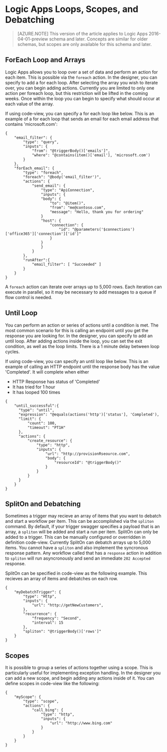 <properties
   pageTitle="Logic Apps Loops, Scopes, and Debatching | Microsoft Azure"
   description="Logic App loop, scope, and debatching concepts"
   services="logic-apps"
   documentationCenter=".net,nodejs,java"
   authors="jeffhollan"
   manager="dwrede"
   editor=""/>

<tags
   ms.service="logic-apps"
   ms.devlang="multiple"
   ms.topic="article"
   ms.tgt_pltfrm="na"
   ms.workload="integration"
   ms.date="05/14/2016"
   ms.author="jehollan"/>
   
# Logic Apps Loops, Scopes, and Debatching
  
>[AZURE.NOTE] This version of the article applies to Logic Apps 2016-04-01-preview schema and later.  Concepts are similar for older schemas, but scopes are only available for this schema and later.
  
## ForEach Loop and Arrays
  
Logic Apps allows you to loop over a set of data and perform an action for each item.  This is possible via the `foreach` action.  In the designer, you can specify to add a for each loop.  After selecting the array you wish to iterate over, you can begin adding actions.  Currently you are limited to only one action per foreach loop, but this restriction will be lifted in the coming weeks.  Once within the loop you can begin to specify what should occur at each value of the array.

If using code-view, you can specify a for each loop like below.  This is an example of a for each loop that sends an email for each email address that contains 'microsoft.com':

```
{
    "email_filter": {
        "type": "query",
        "inputs": {
            "from": "@triggerBody()['emails']",
            "where": "@contains(item()['email'], 'microsoft.com')
        }
    },
    "forEach_email": {
        "type": "foreach",
        "foreach": "@body('email_filter')",
        "actions": {
            "send_email": {
                "type": "ApiConnection",
                "inputs": {
                "body": {
                    "to": "@item()",
                    "from": "me@contoso.com",
                    "message": "Hello, thank you for ordering"
                }
                "host": {
                    "connection": {
                        "id": "@parameters('$connections')['office365']['connection']['id']"
                    }
                }
                }
            }
        },
        "runAfter":{
            "email_filter": [ "Succeeded" ]
        }
    }
}
```
  
  A `foreach` action can iterate over arrays up to 5,000 rows.  Each iteration can execute in parallel, so it may be necessary to add messages to a queue if flow control is needed.
  
## Until Loop
  
  You can perform an action or series of actions until a condition is met.  The most common scenario for this is calling an endpoint until you get the response you are looking for.  In the designer, you can specify to add an until loop.  After adding actions inside the loop, you can set the exit condition, as well as the loop limits.  There is a 1 minute delay between loop cycles.
  
  If using code-view, you can specify an until loop like below.  This is an example of calling an HTTP endpoint until the response body has the value 'Completed'.  It will complete when either 
  
  * HTTP Response has status of 'Completed'
  * It has tried for 1 hour
  * It has looped 100 times
  
  ```
  {
      "until_successful":{
        "type": "until",
        "expression": "@equals(actions('http')['status'], 'Completed'),
        "limit": {
            "count": 100,
            "timeout": "PT1H"
        },
        "actions": {
            "create_resource": {
                "type": "http",
                "inputs": {
                    "url": "http://provisionRseource.com",
                    "body": {
                        "resourceId": "@triggerBody()"
                    }
                }
            }
        }
      }
  }
  ```
  
## SplitOn and Debatching

Sometimes a trigger may recieve an array of items that you want to debatch and start a workflow per item.  This can be accomplished via the `spliton` command.  By default, if your trigger swagger specifies a payload that is an array, a `spliton` will be added and start a run per item.  SplitOn can only be added to a trigger.  This can be manually configured or overridden in definition code-view.  Currently SplitOn can debatch arrays up to 5,000 items.  You cannot have a `spliton` and also implement the syncronous response pattern.  Any workflow called that has a `response` action in addition to `spliton` will run asyncronously and send an immediate `202 Accepted` response.  

SplitOn can be specified in code-view as the following example.  This recieves an array of items and debatches on each row.

```
{
    "myDebatchTrigger": {
        "type": "Http",
        "inputs": {
            "url": "http://getNewCustomers",
        },
        "recurrence": {
            "frequency": "Second",
            "interval": 15
        },
        "spliton": "@triggerBody()['rows']"
    }
}
```

## Scopes

It is possible to group a series of actions together using a scope.  This is particularly useful for implementing exception handling.  In the designer you can add a new scope, and begin adding any actions inside of it.  You can define scopes in code-view like the following:


```
{
    "myScope": {
        "type": "scope",
        "actions": {
            "call_bing": {
                "type": "http",
                "inputs": {
                    "url": "http://www.bing.com"
                }
            }
        }
    }
}
```
